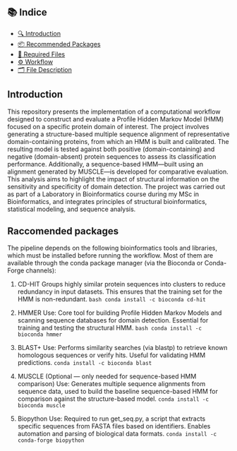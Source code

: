 ## 📚 Indice

- [🔍 Introduction](#-introduction)
- [📦 Recommended Packages](#-recommended-packages)
- [📁 Required Files](#-required-files)
- [⚙️ Workflow](#️-workflow)
- [🗂️ File Description](#️-file-description)













## Introduction
This repository presents the implementation of a computational workflow designed to construct and evaluate a Profile Hidden Markov Model (HMM) focused on a specific protein domain of interest. The project involves generating a structure-based multiple sequence alignment of representative domain-containing proteins, from which an HMM is built and calibrated. The resulting model is tested against both positive (domain-containing) and negative (domain-absent) protein sequences to assess its classification performance. Additionally, a sequence-based HMM—built using an alignment generated by MUSCLE—is developed for comparative evaluation. This analysis aims to highlight the impact of structural information on the sensitivity and specificity of domain detection. The project was carried out as part of a Laboratory in Bioinformatics course during my MSc in Bioinformatics, and integrates principles of structural bioinformatics, statistical modeling, and sequence analysis.
## Raccomended packages
The pipeline depends on the following bioinformatics tools and libraries, which must be installed before running the workflow. Most of them are available through the conda package manager (via the Bioconda or Conda-Forge channels):
1. CD-HIT
  Groups highly similar protein sequences into clusters to reduce redundancy in input datasets. This ensures that the training set for the HMM is non-redundant.
```bash conda install -c bioconda cd-hit```
2. HMMER
  Use: Core tool for building Profile Hidden Markov Models and scanning sequence databases for domain detection. Essential for training and testing the structural HMM.
```bash conda install -c bioconda hmmer```

5. BLAST+
  Use: Performs similarity searches (via blastp) to retrieve known homologous sequences or verify hits. Useful for validating HMM predictions.
  ```conda install -c bioconda blast```

6. MUSCLE (Optional — only needed for sequence-based HMM comparison)
  Use: Generates multiple sequence alignments from sequence data, used to build the baseline sequence-based HMM for comparison against the structure-based model.
  ```conda install -c bioconda muscle```

7. Biopython
  Use: Required to run get_seq.py, a script that extracts specific sequences from FASTA files based on identifiers. Enables automation and parsing of biological data formats.
  ```conda install -c conda-forge biopython```
